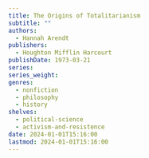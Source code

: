 ```yaml
---
title: The Origins of Totalitarianism
subtitle: ""
authors:
  - Hannah Arendt
publishers:
  - Houghton Mifflin Harcourt
publishDate: 1973-03-21
series: 
series_weight: 
genres:
  - nonfiction
  - philosophy
  - history
shelves:
  - political-science
  - activism-and-resistence
date: 2024-01-01T15:16:00
lastmod: 2024-01-01T15:16:00
---
```

